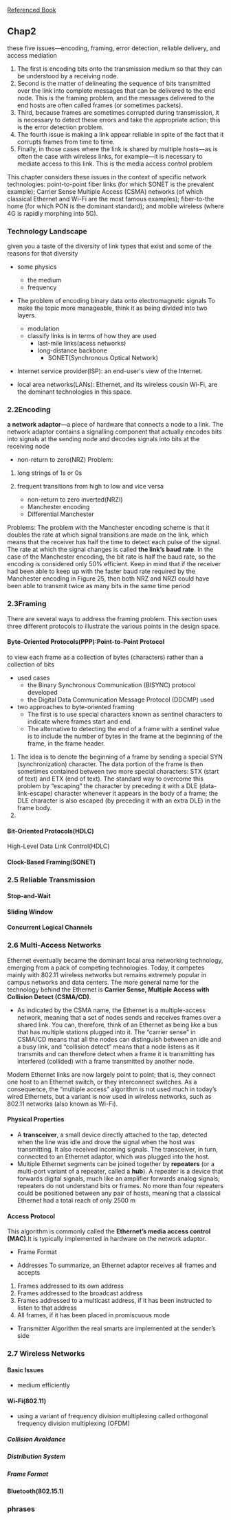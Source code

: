 [Referenced Book](https://book.systemsapproach.org/direct/problem.html)

## Chap2
these five issues—encoding, framing, error detection, reliable delivery, and access mediation

1. The first is encoding bits onto the transmission medium so that they can be understood by a receiving node. 
2. Second is the matter of delineating the sequence of bits transmitted over the link into complete messages that can be delivered to the end node. This is the framing problem, and the messages delivered to the end hosts are often called frames (or sometimes packets). 
3. Third, because frames are sometimes corrupted during transmission, it is necessary to detect these errors and take the appropriate action; this is the error detection problem. 
4. The fourth issue is making a link appear reliable in spite of the fact that it corrupts frames from time to time. 
5. Finally, in those cases where the link is shared by multiple hosts—as is often the case with wireless links, for example—it is necessary to mediate access to this link. This is the media access control problem

This chapter considers these issues in the context of specific network technologies: point-to-point fiber links (for which SONET is the prevalent example); Carrier Sense Multiple Access (CSMA) networks (of which classical Ethernet and Wi-Fi are the most famous examples); fiber-to-the home (for which PON is the dominant standard); and mobile wireless (where 4G is rapidly morphing into 5G).

### Technology Landscape
given you a taste of the diversity of link types that exist and some of the reasons for that diversity

* some physics
  * the medium
  * frequency
* The problem of encoding binary data onto electromagnetic signals
To make the topic more manageable, think it as being divided into two layers.
  * modulation
  * classify links is in terms of how they are used
    * last-mile links(acess networks)
    * long-distance backbone 
      * SONET(Synchronous Optical Network)

* Internet service provider(ISP): an end-user's view of the Internet.
* local area networks(LANs): Ethernet, and its wireless cousin Wi-Fi, are the dominant technologies in this space.

### 2.2Encoding
 **a network adaptor**—a piece of hardware that connects a node to a link. The network adaptor contains a signalling component that actually encodes bits into signals at the sending node and decodes signals into bits at the receiving node

* non-return to zero(NRZ)
Problem: 
1. long strings of 1s or 0s
2. frequent transitions from high to low and vice versa

   * non-return to zero inverted(NRZI)
   * Manchester encoding
   * Differential Manchester

Problems:
The problem with the Manchester encoding scheme is that it doubles the rate at which signal transitions are made on the link, which means that the receiver has half the time to detect each pulse of the signal. The rate at which the signal changes is called **the link’s baud rate**. In the case of the Manchester encoding, the bit rate is half the baud rate, so the encoding is considered only 50% efficient. Keep in mind that if the receiver had been able to keep up with the faster baud rate required by the Manchester encoding in Figure 25, then both NRZ and NRZI could have been able to transmit twice as many bits in the same time period


### 2.3Framing 
There are several ways to address the framing problem. This section uses three different protocols to illustrate the various points in the design space. 
#### Byte-Oriented Protocols(PPP):Point-to-Point Protocol
to view each frame as a collection of bytes (characters) rather than a collection of bits
* used cases
  *  the Binary Synchronous Communication (BISYNC) protocol developed
  *  the Digital Data Communication Message Protocol (DDCMP) used
* two approaches to byte-oriented framing
  * The first is to use special characters known as sentinel characters to indicate where frames start and end. 
  * The alternative to detecting the end of a frame with a sentinel value is to include the number of bytes in the frame at the beginning of the frame, in the frame header. 

1. The idea is to denote the beginning of a frame by sending a special SYN (synchronization) character. The data portion of the frame is then sometimes contained between two more special characters: STX (start of text) and ETX (end of text).
The standard way to overcome this problem by “escaping” the character by preceding it with a DLE (data-link-escape) character whenever it appears in the body of a frame; the DLE character is also escaped (by preceding it with an extra DLE) in the frame body. 
2. 

#### Bit-Oriented Protocols(HDLC)
High-Level Data Link Control(HDLC)

#### Clock-Based Framing(SONET)

### 2.5 Reliable Transmission
#### Stop-and-Wait
#### Sliding Window
#### Concurrent Logical Channels
### 2.6 Multi-Access Networks
Ethernet eventually became the dominant local area networking technology, emerging from a pack of competing technologies. Today, it competes mainly with 802.11 wireless networks but remains extremely popular in campus networks and data centers. The more general name for the technology behind the Ethernet is **Carrier Sense, Multiple Access with Collision Detect (CSMA/CD)**.

* As indicated by the CSMA name, the Ethernet is a multiple-access network, meaning that a set of nodes sends and receives frames over a shared link. You can, therefore, think of an Ethernet as being like a bus that has multiple stations plugged into it. The “carrier sense” in CSMA/CD means that all the nodes can distinguish between an idle and a busy link, and “collision detect” means that a node listens as it transmits and can therefore detect when a frame it is transmitting has interfered (collided) with a frame transmitted by another node.

Modern Ethernet links are now largely point to point; that is, they connect one host to an Ethernet switch, or they interconnect switches. As a consequence, the “multiple access” algorithm is not used much in today’s wired Ethernets, but a variant is now used in wireless networks, such as 802.11 networks (also known as Wi-Fi).

#### Physical Properties
* A **transceiver**, a small device directly attached to the tap, detected when the line was idle and drove the signal when the host was transmitting. It also received incoming signals. The transceiver, in turn, connected to an Ethernet adaptor, which was plugged into the host. 
* Multiple Ethernet segments can be joined together by **repeaters** (or a multi-port variant of a repeater, called a **hub**). A repeater is a device that forwards digital signals, much like an amplifier forwards analog signals; repeaters do not understand bits or frames. No more than four repeaters could be positioned between any pair of hosts, meaning that a classical Ethernet had a total reach of only 2500 m

#### Access Protocol 
 This algorithm is commonly called the **Ethernet’s media access control (MAC)**.It is typically implemented in hardware on the network adaptor.  
 * Frame Format

 * Addresses
To summarize, an Ethernet adaptor receives all frames and accepts
1. Frames addressed to its own address
2. Frames addressed to the broadcast address
3. Frames addressed to a multicast address, if it has been instructed to listen to that address
4. All frames, if it has been placed in promiscuous mode


 * Transmitter Algorithm
 the real smarts are implemented at the sender’s side

### 2.7 Wireless Networks
#### Basic Issues
* medium efficiently

#### Wi-Fi(802.11)
* using a variant of frequency division multiplexing called orthogonal frequency division multiplexing (OFDM)
##### Collision Avoidance 

##### Distribution System

##### Frame Format
#### Bluetooth(802.15.1)



### phrases

